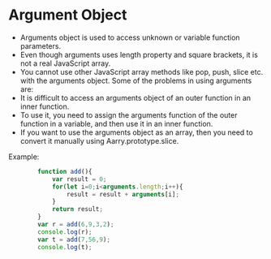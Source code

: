 # Argument Object

*   Arguments object is used to access unknown or variable function parameters. 
*   Even though arguments uses length property and square brackets, it is not a real JavaScript         array. 
*   You cannot use other JavaScript array methods like pop, push, slice etc. with the arguments         object.
   Some of the problems in using arguments are:
*   It is difficult to access an arguments object of an outer function in an inner function. 
*   To use it, you need to assign the arguments function of the outer function in a variable,
    and then use it in an inner function.
*   If you want to use the arguments object as an array, 
    then you need to convert it manually using Aarry.prototype.slice.

Example:
```javascript
        function add(){
            var result = 0; 
            for(let i=0;i<arguments.length;i++){
                result = result + arguments[i];
            }
            return result; 
        }
        var r = add(6,9,3,2);
        console.log(r);
        var t = add(7,56,9);
        console.log(t);
```